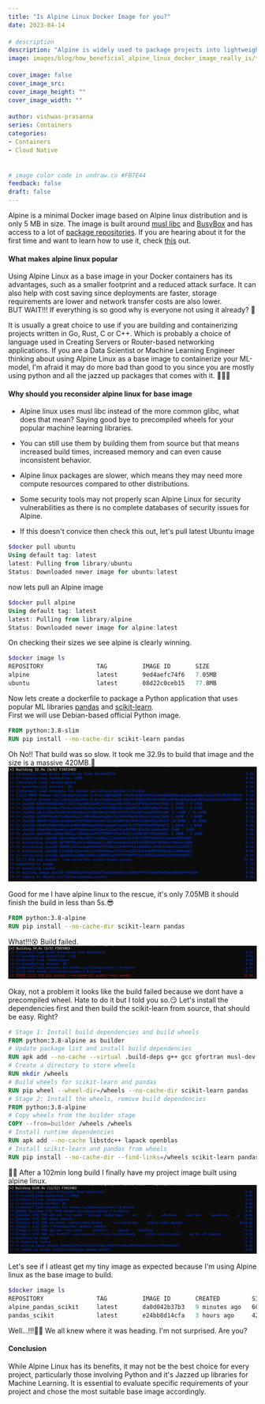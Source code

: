 ```yaml
---
title: "Is Alpine Linux Docker Image for you?"
date: 2023-04-14

# description
description: "Alpine is widely used to package projects into lightweight applications. It is one of the most used Docker official images based on Alpine Linux distribution. Let's learn how to use it."
image: images/blog/how_beneficial_alpine_linux_docker_image_really_is/technology.png

cover_image: false
cover_image_src: 
cover_image_height: ""
cover_image_width: ""

author: vishwas-prasanna
series: Containers
categories:
- Containers
- Cloud Native


# image color code in undraw.co #FB7E44 
feedback: false
draft: false
---
```


Alpine is a minimal Docker image based on Alpine linux distribution and is only 5 MB in size. The image is built around [musl libc](https://musl.libc.org/) and [BusyBox](https://www.busybox.net/) and has access to a lot of [package repositories](https://pkgs.alpinelinux.org/packages). If you are hearing about it for the first time and want to learn how to use it, check [this](https://www.docker.com/blog/how-to-use-the-alpine-docker-official-image/) out.

#### What makes alpine linux popular

Using Alpine Linux as a base image in your Docker containers has its advantages, such as a smaller footprint and a reduced attack surface. It can also help with cost saving since deployments are faster, storage requirements are lower and network transfer costs are also lower.  
BUT WAIT!!! If everything is so good why is everyone not using it already? 🤔

It is usually a great choice to use if you are building and containerizing projects written in Go, Rust, C or C++. Which is probably a choice of language used in Creating Servers or Router-based networking applications. If you are a Data Scientist or Machine Learning Engineer thinking about using Alpine Linux as a base image to containerize your ML-model, I'm afraid it may do more bad than good to you since you are mostly using python and all the jazzed up packages that comes with it. 😵‍💫🔨

#### Why should you reconsider alpine linux for base image

- Alpine linux uses musl libc instead of the more common glibc, what does that mean? Saying good bye to precompiled wheels for your popular machine learning libraries.
- You can still use them by building them from source but that means increased build times, increased memory and can even cause inconsistent behavior.

- Alpine linux packages are slower, which means they may need more compute resources compared to other distributions.
- Some security tools may not properly scan Alpine Linux for security vulnerabilities as there is no complete databases of security issues for Alpine.

- If this doesn't convice then check this out, let's pull latest Ubuntu image

 ```powershell
 $docker pull ubuntu
 Using default tag: latest 
 latest: Pulling from library/ubuntu 
 Status: Downloaded newer image for ubuntu:latest 
 ```

 now lets pull an Alpine image

 ```powershell
 $docker pull alpine
 Using default tag: latest
 latest: Pulling from library/alpine
 Status: Downloaded newer image for alpine:latest
 ```

 On checking their sizes we see alpine is clearly winning.

 ```powershell
 $docker image ls
 REPOSITORY               TAG          IMAGE ID       SIZE
 alpine                   latest       9ed4aefc74f6   7.05MB
 ubuntu                   latest       08d22c0ceb15   77.8MB
 ```

 Now lets create a dockerfile to package a Python application that uses popular ML libraries [pandas](https://pypi.org/project/pandas/) and [scikit-learn](https://pypi.org/project/scikit-learn/).  
 First we will use Debian-based official Python image.

 ```dockerfile
 FROM python:3.8-slim
 RUN pip install --no-cache-dir scikit-learn pandas
 ```

 Oh No!! That build was so slow. It took me 32.9s to build that image and the size is a massive 420MB.🫤
 ![build_image1](images/dockerbuild1.jpg)

 Good for me I have alpine linux to the rescue, it's only 7.05MB it should finish the build in less than 5s.😎

 ```dockerfile
 FROM python:3.8-alpine
 RUN pip install --no-cache-dir scikit-learn pandas
 ```

 What!!!😵 Build failed.
 ![build_image2](images/dockerbuild2.jpg)

 Okay, not a problem it looks like the build failed because we dont have a precompiled wheel. Hate to do it but I told you so.😏 Let's install the dependencies first and then build the scikit-learn from source, that should be easy. Right?

 ```dockerfile
 # Stage 1: Install build dependencies and build wheels
 FROM python:3.8-alpine as builder
 # Update package list and install build dependencies
 RUN apk add --no-cache --virtual .build-deps g++ gcc gfortran musl-dev lapack-dev openblas-dev
 # Create a directory to store wheels
 RUN mkdir /wheels
 # Build wheels for scikit-learn and pandas
 RUN pip wheel --wheel-dir=/wheels --no-cache-dir scikit-learn pandas
 # Stage 2: Install the wheels, remove build dependencies
 FROM python:3.8-alpine
 # Copy wheels from the builder stage
 COPY --from=builder /wheels /wheels
 # Install runtime dependencies
 RUN apk add --no-cache libstdc++ lapack openblas
 # Install scikit-learn and pandas from wheels
 RUN pip install --no-cache-dir --find-links=/wheels scikit-learn pandas && rm -rf /wheels
 ```

 😮‍💨 After a 102min long build I finally have my project image built using alpine linux.
 ![build_image3](images/dockerbuild3.jpg)

 Let's see if I atleast get my tiny image as expected because I'm using Alpine linux as the base image to build.

 ```powershell
 $docker image ls
 REPOSITORY               TAG          IMAGE ID       CREATED         SIZE
 alpine_pandas_scikit     latest       da0d042b37b3   9 minutes ago   604MB
 pandas_scikit            latest       e24bb8d14cfa   3 hours ago     420MB
 ```

 Well...!!!😮‍💨 We all knew where it was heading. I'm not surprised. Are you?

#### Conclusion

 While Alpine Linux has its benefits, it may not be the best choice for every project, particularly those involving Python and it's Jazzed up libraries for Machine Learning. It is essential to evaluate specific requirements of your project and chose the most suitable base image accordingly.
